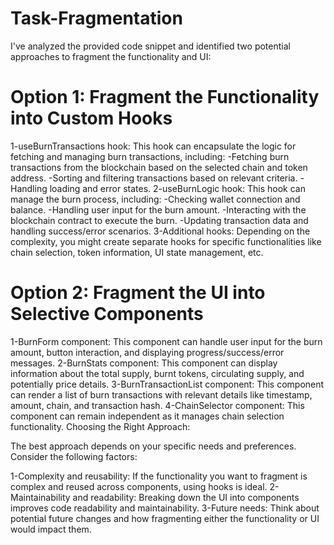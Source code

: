 # Task-Fragmentation


I've analyzed the provided code snippet and identified two potential approaches to fragment the functionality and UI:

# Option 1: Fragment the Functionality into Custom Hooks

1-useBurnTransactions hook: This hook can encapsulate the logic for fetching and managing burn transactions, including:
     -Fetching burn transactions from the blockchain based on the selected chain and token address.
     -Sorting and filtering transactions based on relevant criteria.
     -Handling loading and error states.
2-useBurnLogic hook: This hook can manage the burn process, including:
     -Checking wallet connection and balance.
     -Handling user input for the burn amount.
     -Interacting with the blockchain contract to execute the burn.
     -Updating transaction data and handling success/error scenarios.
3-Additional hooks: Depending on the complexity, you might create separate hooks for specific functionalities like chain selection, token information, UI state management, etc.

# Option 2: Fragment the UI into Selective Components

1-BurnForm component: This component can handle user input for the burn amount, button interaction, and displaying progress/success/error messages.
2-BurnStats component: This component can display information about the total supply, burnt tokens, circulating supply, and potentially price details.
3-BurnTransactionList component: This component can render a list of burn transactions with relevant details like timestamp, amount, chain, and transaction hash.
4-ChainSelector component: This component can remain independent as it manages chain selection functionality.
Choosing the Right Approach:

The best approach depends on your specific needs and preferences. Consider the following factors:

1-Complexity and reusability: If the functionality you want to fragment is complex and reused across components, using hooks is ideal.
2-Maintainability and readability: Breaking down the UI into components improves code readability and maintainability.
3-Future needs: Think about potential future changes and how fragmenting either the functionality or UI would impact them.
